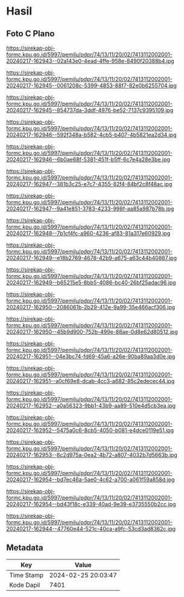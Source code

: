 # Hasil

## Foto C Plano

https://sirekap-obj-formc.kpu.go.id/5997/pemilu/pdpr/74/13/11/20/02/7413112002001-20240217-162943--02a143e0-4ead-4ffe-958e-8490f20388b4.jpg

https://sirekap-obj-formc.kpu.go.id/5997/pemilu/pdpr/74/13/11/20/02/7413112002001-20240217-162945--0061208c-5399-4853-88f7-82e0b6255704.jpg

https://sirekap-obj-formc.kpu.go.id/5997/pemilu/pdpr/74/13/11/20/02/7413112002001-20240217-162945--854737da-3ddf-4976-be52-7137c9395109.jpg

https://sirekap-obj-formc.kpu.go.id/5997/pemilu/pdpr/74/13/11/20/02/7413112002001-20240217-162946--592f348a-b582-4cb5-b407-4b5821ea2d34.jpg

https://sirekap-obj-formc.kpu.go.id/5997/pemilu/pdpr/74/13/11/20/02/7413112002001-20240217-162946--6b0ae68f-5381-451f-b5ff-6c7e4a28e3be.jpg

https://sirekap-obj-formc.kpu.go.id/5997/pemilu/pdpr/74/13/11/20/02/7413112002001-20240217-162947--381b3c25-e7c7-4355-82f4-84bf2c8f48ac.jpg

https://sirekap-obj-formc.kpu.go.id/5997/pemilu/pdpr/74/13/11/20/02/7413112002001-20240217-162947--9a41e851-3783-4233-998f-aa85a987b78b.jpg

https://sirekap-obj-formc.kpu.go.id/5997/pemilu/pdpr/74/13/11/20/02/7413112002001-20240217-162948--7b1cf4fc-a960-4236-af83-81a317e60929.jpg

https://sirekap-obj-formc.kpu.go.id/5997/pemilu/pdpr/74/13/11/20/02/7413112002001-20240217-162949--e18b2769-4678-42b9-a675-a63c44b40887.jpg

https://sirekap-obj-formc.kpu.go.id/5997/pemilu/pdpr/74/13/11/20/02/7413112002001-20240217-162949--b65215e5-8bb5-4086-bc40-26bf25adac96.jpg

https://sirekap-obj-formc.kpu.go.id/5997/pemilu/pdpr/74/13/11/20/02/7413112002001-20240217-162950--2086061b-2b29-412e-9a99-35e466acf306.jpg

https://sirekap-obj-formc.kpu.go.id/5997/pemilu/pdpr/74/13/11/20/02/7413112002001-20240217-162950--45b9d900-752b-499e-88ae-0d8e62d80512.jpg

https://sirekap-obj-formc.kpu.go.id/5997/pemilu/pdpr/74/13/11/20/02/7413112002001-20240217-162951--04e3bc74-fd69-45a6-a26e-90ba89aa3d0e.jpg

https://sirekap-obj-formc.kpu.go.id/5997/pemilu/pdpr/74/13/11/20/02/7413112002001-20240217-162951--a0cf69e8-dcab-4cc3-a682-85c2edecec44.jpg

https://sirekap-obj-formc.kpu.go.id/5997/pemilu/pdpr/74/13/11/20/02/7413112002001-20240217-162952--a0a56323-9bb1-43b9-aa89-510e4d5cb3ea.jpg

https://sirekap-obj-formc.kpu.go.id/5997/pemilu/pdpr/74/13/11/20/02/7413112002001-20240217-162952--5475a0c6-8cb5-4050-b081-e4dce0119e51.jpg

https://sirekap-obj-formc.kpu.go.id/5997/pemilu/pdpr/74/13/11/20/02/7413112002001-20240217-162953--8c2d975a-0ea2-4b72-a807-4032b7d5663b.jpg

https://sirekap-obj-formc.kpu.go.id/5997/pemilu/pdpr/74/13/11/20/02/7413112002001-20240217-162954--bd7ec46a-5ae0-4c62-a700-a061f59a858d.jpg

https://sirekap-obj-formc.kpu.go.id/5997/pemilu/pdpr/74/13/11/20/02/7413112002001-20240217-162954--bd43f18c-e339-40ad-9e39-e3735550b2cc.jpg

https://sirekap-obj-formc.kpu.go.id/5997/pemilu/pdpr/74/13/11/20/02/7413112002001-20240217-162944--47760e44-521c-40ca-a9fc-53cd3ad8362c.jpg


## Metadata

| Key        | Value               |
| ---------- | ------------------- |
| Time Stamp | 2024-02-25 20:03:47 |
| Kode Dapil | 7401                |



